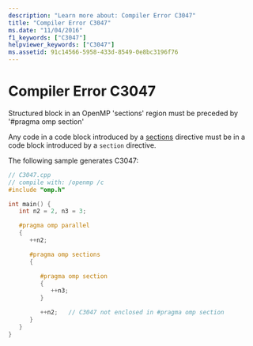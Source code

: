 ```yaml
---
description: "Learn more about: Compiler Error C3047"
title: "Compiler Error C3047"
ms.date: "11/04/2016"
f1_keywords: ["C3047"]
helpviewer_keywords: ["C3047"]
ms.assetid: 91c14566-5958-433d-8549-0e8bc3196f76
---
```

# Compiler Error C3047

Structured block in an OpenMP 'sections' region must be preceded by '#pragma omp section'

Any code in a code block introduced by a [sections](../../parallel/openmp/reference/openmp-directives.md#sections-openmp) directive must be in a code block introduced by a `section` directive.

The following sample generates C3047:

```cpp
// C3047.cpp
// compile with: /openmp /c
#include "omp.h"

int main() {
   int n2 = 2, n3 = 3;

   #pragma omp parallel
   {
      ++n2;

      #pragma omp sections
      {

         #pragma omp section
         {
            ++n3;
         }

         ++n2;   // C3047 not enclosed in #pragma omp section
      }
   }
}
```
